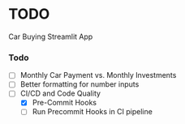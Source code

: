 # TODO
Car Buying Streamlit App

### Todo
- [ ] Monthly Car Payment vs. Monthly Investments
- [ ] Better formatting for number inputs
- [ ] CI/CD and Code Quality
  - [x] Pre-Commit Hooks
  - [ ] Run Precommit Hooks in CI pipeline
